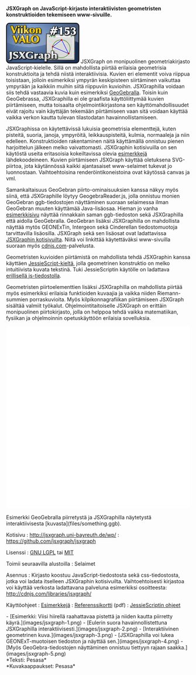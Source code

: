 <!--
Title: 3x49 JSXGraph - Viikon VALO #153
Date: 2013/12/01
Pageimage: valo153-jsxgraph.png
Tags: Selaimet,JavaScript,Ohjelmointi,Piirto,Opetus,Opiskelu,Matematiikka
-->

**JSXGraph on JavaScript-kirjasto interaktiivisten geometristen
konstruktioiden tekemiseen www-sivuille.**

![](images/valo153-jsxgraph.png "fig:valo153-jsxgraph.png") JSXGraph on
monipuolinen geometriakirjasto JavaScript-kielelle. Sillä on mahdollista
piirtää erilaisia geometrisia konstruktioita ja tehdä niistä
interaktiivisia. Kuvien eri elementit voiva riippua toisistaan, jolloin
esimerkiksi ympyrän keskipisteen siirtäminen vaikuttaa ympyrään ja
kaikkiin muihin siitä riippuviin kuvioihin. JSXGraphilla voidaan siis
tehdä vastaavia kuvia kuin esimerkiksi
[GeoGebralla](GeoGebra). Toisin kuin GeoGebrassa,
JSXGraphilla ei ole graafista käyttöliittymää kuvien piirtämiseen, mutta
toisaalta ohjelmointikirjastona sen käyttömahdollisuudet eivät rajoitu
vain käyttäjän tekemään piirtämiseen vaan sitä voidaan käyttää vaikka
verkon kautta tulevan tilastodatan havainnollistamiseen.

JSXGraphissa on käytettävissä lukuisia geometrisia elementtejä, kuten
pisteitä, suoria, janoja, ympyröitä, leikkauspisteitä, kulmia,
normaaleja ja niin edelleen. Konstruktioiden rakentaminen näitä
käyttämällä onnistuu pienen harjoittelun jälkeen melko vaivattomasti.
JSXGraphin kotisivuilla on sen käytöstä useita eritasoisia kokeiltavissa
olevia [esimerkkejä](http://jsxgraph.uni-bayreuth.de/wp/examples/)
lähdekoodeineen. Kuvien piirtämiseen JSXGraph käyttää oletuksena
SVG-piirtoa, jota käytännössä kaikki ajantasaiset www-selaimet tukevat
jo luonnostaan. Vaihtoehtoisina renderöintikoneistoina ovat käytössä
canvas ja vml.

Samankaltaisuus GeoGebran piirto-ominaisuuksien kanssa näkyy myös siinä,
että JSXGraphille löytyy GeogebraReader.js, jolla onnistuu monien
GeoGebran ggb-tiedostojen näyttäminen suoraan selaimessa ilman GeoGebran
muuten käyttämää Java-lisäosaa. Hieman jo vanha
[esimerkkisivu](http://jsxgraph.uni-bayreuth.de/talks/cadgme10/talk/jsx_ggb.html)
näyttää rinnakkain saman ggb-tiedoston sekä JSXGraphilla että aidolla
GeoGebralla. GeoGebran lisäksi JSXGraphilla on mahdollista näyttää mytös
GEONExTin, Intergeon sekä Cinderellan tiedostomuotoja tarvittavilla
lisäosilla. JSXGraph sekä sen lisäosat ovat ladattavissa [JSXGraphin
kotisivuilta](http://jsxgraph.uni-bayreuth.de/wp/download/). Niitä voi
linkittää käytettäväksi www-sivuilla suoraan myös
[cdnjs.com](http://cdnjs.com/libraries/jsxgraph/)-palvelusta.

Geometristen kuvioiden piirtämistä on mahdollista tehdä JSXGraphin
kanssa käyttäen
[JessieScript-kieltä](http://jsxgraph.uni-bayreuth.de/wiki/index.php/Geometric_constructions_with_JessieScript),
jolla geometrinen konstruktio on melko intuitiivista kuvata tekstinä.
Tuki JessieScriptin käytölle on ladattava [erillisellä
js-tiedostolla](https://raw.github.com/jsxgraph/jsxgraph/master/src/parser/jessiescript.js).

Geometristen piirtoelementtien lisäksi JSXGraphilla on mahdollista
piirtää myös esimerkiksi erilaisia funktioiden kuvaajia ja vaikka niiden
Riemann-summien porraskuvioita. Myös kilpikonnagrafiikan piirtämiseen
JSXGraph sisältää valmiit työkalut. Ohjelmointitaitoiselle JSXGraph on
erittäin monipuolinen piirtokirjasto, jolla on helppoa tehdä vaikka
matematiikan, fysiikan ja ohjelmoinnin opetuskäyttöön erilaisia
sovelluksia.

<div id="jsxgbox" style="width: 500px; height: 500px; background-color: white; margin: 1em auto;"></div>
Esimerkki GeoGebralla piirretystä ja JSXGraphilla näytetystä interaktiivisesta [kuvasta](files/something.ggb).
<script type="text/javascript" src="files/jsxgraphcore.js"></script>
<script type="text/javascript" src="files/GeogebraReader.min.js"></script>
<script type="text/javascript">
  jQuery('head').append('<link type="text/css" rel="stylesheet" media="all" href="files/jsxgraph.css"></link>');
  if (jQuery('#jsxgbox').length > 0){
    var b = JXG.JSXGraph.loadBoardFromFile('jsxgbox', 'files/something.ggb', 'geogebra');
  }
</script>

Kotisivu
:   <http://jsxgraph.uni-bayreuth.de/wp/>
:   <https://github.com/jsxgraph/jsxgraph>

Lisenssi
:   [GNU LGPL](GNU_LGPL) tai [MIT](MIT)

Toimii seuraavilla alustoilla
:   Selaimet

Asennus
:   Kirjasto koostuu JavaScript-tiedostosta sekä css-tiedostosta, jotka
    voi ladata itselleen JSXGraphin kotisivuilta. Vaihtoehtoisesti
    kirjastoa voi käyttää verkosta ladattavana palveluna esimerkiksi
    osoitteesta: <http://cdnjs.com/libraries/jsxgraph/>

Käyttöohjeet
:   [Esimerkkejä](http://jsxgraph.uni-bayreuth.de/wp/examples/)
:   [Referenssikortti](http://jsxgraph.uni-bayreuth.de/distrib/jsxgraph_refcard.pdf)
    (pdf)
:   [JessieScriptin
    ohjeet](http://jsxgraph.uni-bayreuth.de/distrib/jessiescript_ref_en.pdf)

<div class="psgallery" markdown="1">
-   [Esimerkki: Viisi hiirellä raahattavaa pistettä ja niiden kautta
    piirretty käyrä.](images/jsxgraph-1.png)
-   [Eulerin suora havainnollistettuna JSXGraphilla
    interaktiivisesti.](images/jsxgraph-2.png)
-   [Interaktiivinen geometrinen kuva.](images/jsxgraph-3.png)
-   [JSXGraphilla voi lukea GEONExT-muotoisen tiedoston ja näyttää
    sen.](images/jsxgraph-4.png)
-   [Myös GeoGebra-tiedostojen näyttäminen onnistuu tiettyyn rajaan
    saakka.](images/jsxgraph-5.png)

</div>
*Teksti: Pesasa* <br />
*Kuvakaappaukset: Pesasa*

